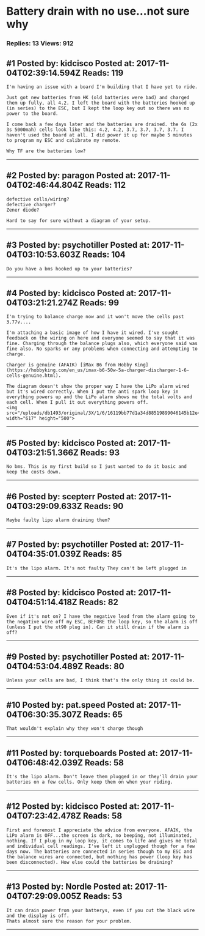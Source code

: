 # Battery drain with no use&hellip;not sure why

### Replies: 13 Views: 912

## \#1 Posted by: kidcisco Posted at: 2017-11-04T02:39:14.594Z Reads: 119

```
I'm having an issue with a board I'm building that I have yet to ride. 

Just got new batteries from HK (old batteries were bad) and charged them up fully, all 4.2. I left the board with the batteries hooked up (in series) to the ESC, but I kept the loop key out so there was no power to the board. 

I come back a few days later and the batteries are drained. the 6s (2x 3s 5000mah) cells look like this: 4.2, 4.2, 3.7, 3.7, 3.7, 3.7. I haven't used the board at all. I did power it up for maybe 5 minutes to program my ESC and calibrate my remote. 

Why TF are the batteries low?
```

---
## \#2 Posted by: paragon Posted at: 2017-11-04T02:46:44.804Z Reads: 112

```
defective cells/wiring?
defective charger?
Zener diode?

Hard to say for sure without a diagram of your setup.
```

---
## \#3 Posted by: psychotiller Posted at: 2017-11-04T03:10:53.603Z Reads: 104

```
Do you have a bms hooked up to your batteries?
```

---
## \#4 Posted by: kidcisco Posted at: 2017-11-04T03:21:21.274Z Reads: 99

```
I'm trying to balance charge now and it won't move the cells past 3.77v.... 

I'm attaching a basic image of how I have it wired. I've sought feedback on the wiring on here and everyone seemed to say that it was fine. Charging through the balance plugs also, which everyone said was fine also. No sparks or any problems when connecting and attempting to charge.

Charger is genuine (AFAIK) [iMax B6 from Hobby King](https://hobbyking.com/en_us/imax-b6-50w-5a-charger-discharger-1-6-cells-genuine.html).

The diagram doesn't show the proper way I have the LiPo alarm wired but it's wired correctly. When I put the anti spark loop key in everything powers up and the LiPo alarm shows me the total volts and each cell. When I pull it out everything powers off. 
<img src="/uploads/db1493/original/3X/1/6/16119bb77d1a34d88519899046145b12e492a1f9.png" width="617" height="500">
```

---
## \#5 Posted by: kidcisco Posted at: 2017-11-04T03:21:51.366Z Reads: 93

```
No bms. This is my first build so I just wanted to do it basic and keep the costs down.
```

---
## \#6 Posted by: scepterr Posted at: 2017-11-04T03:29:09.633Z Reads: 90

```
Maybe faulty lipo alarm draining them?
```

---
## \#7 Posted by: psychotiller Posted at: 2017-11-04T04:35:01.039Z Reads: 85

```
It's the lipo alarm. It's not faulty They can't be left plugged in
```

---
## \#8 Posted by: kidcisco Posted at: 2017-11-04T04:51:14.418Z Reads: 82

```
Even if it's not on? I have the negative lead from the alarm going to the negative wire off my ESC, BEFORE the loop key, so the alarm is off (unless I put the xt90 plug in). Can it still drain if the alarm is off?
```

---
## \#9 Posted by: psychotiller Posted at: 2017-11-04T04:53:04.489Z Reads: 80

```
Unless your cells are bad, I think that's the only thing it could be.
```

---
## \#10 Posted by: pat.speed Posted at: 2017-11-04T06:30:35.307Z Reads: 65

```
That wouldn't explain why they won't charge though
```

---
## \#11 Posted by: torqueboards Posted at: 2017-11-04T06:48:42.039Z Reads: 58

```
It's the lipo alarm. Don't leave them plugged in or they'll drain your batteries on a few cells. Only keep them on when your riding.
```

---
## \#12 Posted by: kidcisco Posted at: 2017-11-04T07:23:42.478Z Reads: 58

```
First and foremost I appreciate the advice from everyone. AFAIK, the LiPo alarm is OFF...the screen is dark, no beeping, not illuminated, nothing. If I plug in my loop key, it comes to life and gives me total and individual cell readings. I've left it unplugged though for a few days now. The batteries are connected in series though to my ESC and the balance wires are connected, but nothing has power (loop key has been disconnected). How else could the batteries be draining?
```

---
## \#13 Posted by: Nordle Posted at: 2017-11-04T07:29:09.005Z Reads: 53

```
It can drain power from your batterys, even if you cut the black wire and the display is off.
Thats almost sure the reason for your problem.
```

---
